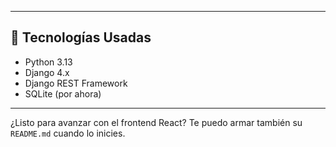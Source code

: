 
---

## 🧰 Tecnologías Usadas

- Python 3.13
- Django 4.x
- Django REST Framework
- SQLite (por ahora)

---

¿Listo para avanzar con el frontend React? Te puedo armar también su `README.md` cuando lo inicies.

